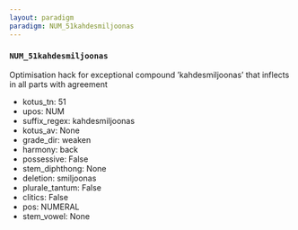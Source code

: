 ```yaml
---
layout: paradigm
paradigm: NUM_51kahdesmiljoonas
---
```

### ` NUM_51kahdesmiljoonas `

Optimisation hack for exceptional compound ’kahdesmiljoonas’ that inflects in all parts with agreement
* kotus_tn: 51
* upos: NUM
* suffix_regex: kahdesmiljoonas
* kotus_av: None
* grade_dir: weaken
* harmony: back
* possessive: False
* stem_diphthong: None
* deletion: smiljoonas
* plurale_tantum: False
* clitics: False
* pos: NUMERAL
* stem_vowel: None
